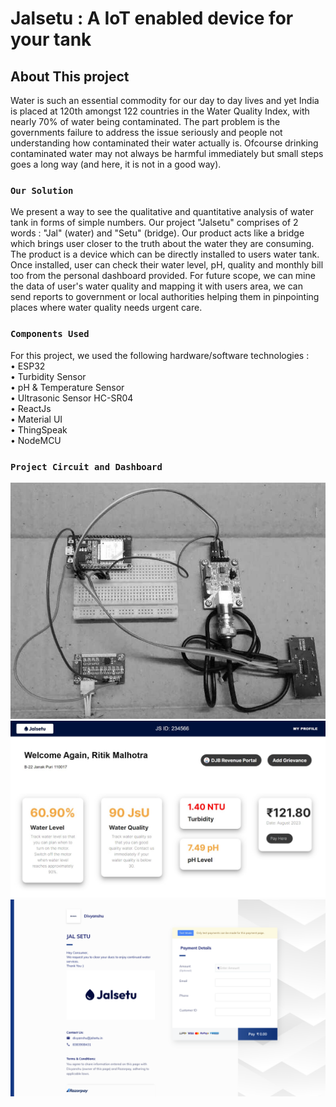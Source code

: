 # Jalsetu : A IoT enabled device for your tank
## About This project

Water is such an essential commodity for our day to day lives and yet India is placed at 120th amongst 122 countries in the Water Quality Index, with nearly 70% of water being contaminated. The part problem is the governments failure to address the issue seriously and people not understanding how contaminated their water actually is. Ofcourse drinking contaminated water may not always be harmful immediately but small steps goes a long way (and here, it is not in a good way).

### `Our Solution`

We present a way to see the qualitative and quantitative analysis of water tank in forms of simple numbers. Our project "Jalsetu" comprises of 2 words : "Jal" (water) and "Setu" (bridge). Our product acts like a bridge which brings user closer to the truth about the water they are consuming.
The product is a device which can be directly installed to users water tank. Once installed, user can check their water level, pH, quality and monthly bill too from the personal dashboard provided.
For future scope, we can mine the data of user's water quality and mapping it with users area, we can send reports to government or local authorities helping them in pinpointing places where water quality needs urgent care.

### `Components Used`

For this project, we used the following hardware/software technologies : <br/>
• ESP32 <br/>
• Turbidity Sensor <br/>
• pH & Temperature Sensor <br/>
• Ultrasonic Sensor HC-SR04 <br/>
• ReactJs <br/>
• Material UI <br/>
• ThingSpeak <br/>
• NodeMCU

### `Project Circuit and Dashboard`

![Alt text](src/items/oie_XwuGuaI8B9vf.jpg?raw=true "Circuit")
![Alt text](src/items/dashboard.jpeg?raw=true "Dashboard")
![Alt text](src/items/razorpay.png?raw=true "Integrated Payment")